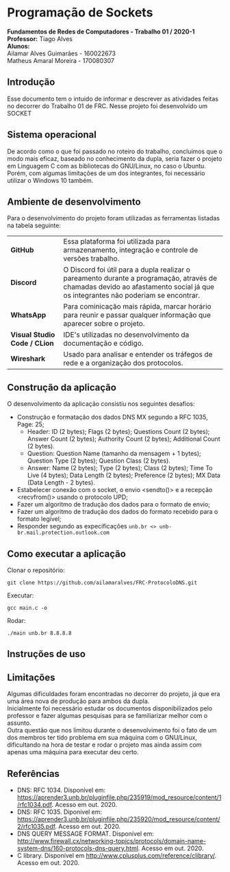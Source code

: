 # Programação de Sockets

**Fundamentos de Redes de Computadores - Trabalho 01 / 2020-1**  
**Professor:** Tiago Alves  
**Alunos:**  
Ailamar Alves Guimarães - 160022673  
Matheus Amaral Moreira  - 170080307

## Introdução  

Esse documento tem o intuido de informar e descrever as atividades feitas no decorrer do Trabalho 01 de FRC. Nesse projeto foi desenvolvido um SOCKET

## Sistema operacional

De acordo como o que foi passado no roteiro do trabalho, concluímos que o modo mais eficaz, baseado no conhecimento da dupla, seria fazer o projeto em Linguagem C com as bibliotecas do GNU/Linux, no caso o Ubuntu. Porém, com algumas limitações de um dos integrantes, foi necessário utilizar o Windows 10 também.

## Ambiente de desenvolvimento

Para o desenvolvimento do projeto foram utilizadas as ferramentas listadas na tabela seguinte:

|    |    |
 ----|:---
**GitHub** | Essa plataforma foi utilizada para armazenamento, integração e controle de versões trabalho.
**Discord** | O Discord foi útil para a dupla realizar o pareamento durante a programação, através de chamadas devido ao afastamento social já que os integrantes não poderiam se encontrar.
**WhatsApp** | Para cominicação mais rápida, marcar horário para reunir e passar qualquer informação que aparecer sobre o projeto.
**Visual Studio Code / CLion**| IDE's utilizadas no desenvolvimento da documentação e código.
**Wireshark** | Usado para analisar e entender os tráfegos de rede e a organização dos protocolos.

## Construção da aplicação

O desenvolvimento da aplicação consistiu nos seguintes desafios:
* Construção e formatação dos dados DNS MX segundo a RFC 1035, Page: 25;
    * Header: ID (2 bytes); Flags (2 bytes); Questions Count (2 bytes); Answer Count (2 bytes); Authority Count (2 bytes); Additional Count (2 bytes).
    * Question: Question Name (tamanho da mensagem + 1 bytes); Question Type (2 bytes); Question Class (2 bytes).
    * Answer: Name (2 bytes); Type (2 bytes); Class (2 bytes); Time To Live (4 bytes); Data Length (2 bytes); Preference (2 bytes); MX Data (Data Length - 2 bytes). 
* Estabelecer conexão com o socket, o envio <sendto()> e a recepção <recvfrom()> usando o protocolo UPD;
* Fazer um algoritmo de tradução dos dados para o formato de envio;
* Fazer um algoritmo de tradução dos dados do formato recebido para o formato legível;
* Responder segundo as expecificações `unb.br <> unb-br.mail.protection.outlook.com`

## Como executar a aplicação

Clonar o repositório:

```
git clone https://github.com/ailamaralves/FRC-ProtocoloDNS.git
```

Executar:

```
gcc main.c -o
```  

Rodar:

```
./main unb.br 8.8.8.8
```

## Instruções de uso

## Limitações

Algumas dificuldades foram encontradas no decorrer do projeto, já que era uma área nova de produção para ambos da dupla.    
Inicialmente foi necessário estudar os documentos disponibilizados pelo professor e fazer algumas pesquisas para se familiarizar melhor com o assunto.  
Outra questão que nos limitou durante o desenvolvimento foi o fato de um dos membros ter tido problema em sua máquina com o GNU/Linux, dificultando na hora de testar e rodar o projeto mas ainda assim com apenas uma máquina para executar deu certo.

## Referências

- DNS: RFC 1034. Disponível em: <https://aprender3.unb.br/pluginfile.php/235919/mod_resource/content/1/rfc1034.pdf>. Acesso em out. 2020.
- DNS: RFC 1035. Diponível em: <https://aprender3.unb.br/pluginfile.php/235920/mod_resource/content/2/rfc1035.pdf>. Acesso em out. 2020.
- DNS QUERY MESSAGE FORMAT. Disponível em: <http://www.firewall.cx/networking-topics/protocols/domain-name-system-dns/160-protocols-dns-query.html>. Acesso em out. 2020.
- C library. Disponível em <http://www.cplusplus.com/reference/clibrary/>. Acesso em out. 2020.
